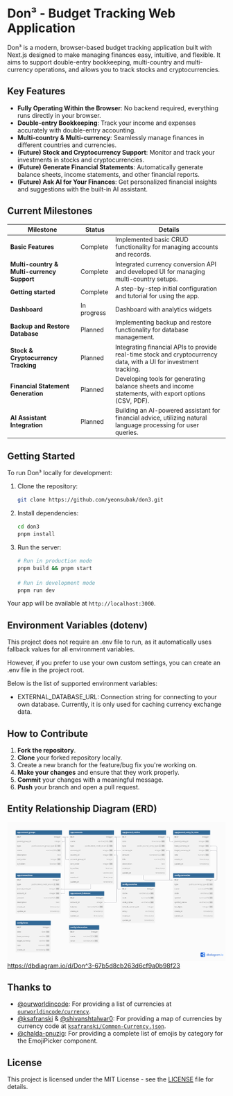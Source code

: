 # Don³ - Budget Tracking Web Application

Don³ is a modern, browser-based budget tracking application built with Next.js designed to make managing finances easy, intuitive, and flexible. It aims to support double-entry bookkeeping, multi-country and multi-currency operations, and allows you to track stocks and cryptocurrencies.

## Key Features

- **Fully Operating Within the Browser**: No backend required, everything runs directly in your browser.
- **Double-entry Bookkeeping**: Track your income and expenses accurately with double-entry accounting.
- **Multi-country & Multi-currency**: Seamlessly manage finances in different countries and currencies.
- **(Future) Stock and Cryptocurrency Support**: Monitor and track your investments in stocks and cryptocurrencies.
- **(Future) Generate Financial Statements**: Automatically generate balance sheets, income statements, and other financial reports.
- **(Future) Ask AI for Your Finances**: Get personalized financial insights and suggestions with the built-in AI assistant.

## Current Milestones

| Milestone                                  | Status      | Details                                                                                                           |
| ------------------------------------------ | ----------- | ----------------------------------------------------------------------------------------------------------------- |
| **Basic Features**                         | Complete    | Implemented basic CRUD functionality for managing accounts and records.                                           |
| **Multi-country & Multi-currency Support** | Complete    | Integrated currency conversion API and developed UI for managing multi-country setups.                            |
| **Getting started**                        | Complete    | A step-by-step initial configuration and tutorial for using the app.                                              |
| **Dashboard**                              | In progress | Dashboard with analytics widgets                                                                                  |
| **Backup and Restore Database**            | Planned     | Implementing backup and restore functionality for database management.                                            |
| **Stock & Cryptocurrency Tracking**        | Planned     | Integrating financial APIs to provide real-time stock and cryptocurrency data, with a UI for investment tracking. |
| **Financial Statement Generation**         | Planned     | Developing tools for generating balance sheets and income statements, with export options (CSV, PDF).             |
| **AI Assistant Integration**               | Planned     | Building an AI-powered assistant for financial advice, utilizing natural language processing for user queries.    |

## Getting Started

To run Don³ locally for development:

1. Clone the repository:

   ```bash
   git clone https://github.com/yeonsubak/don3.git
   ```

2. Install dependencies:

   ```bash
   cd don3
   pnpm install
   ```

3. Run the server:

   ```bash
   # Run in production mode
   pnpm build && pnpm start

   # Run in development mode
   pnpm run dev
   ```

Your app will be available at `http://localhost:3000`.

## Environment Variables (dotenv)

This project does not require an .env file to run, as it automatically uses fallback values for all environment variables.

However, if you prefer to use your own custom settings, you can create an .env file in the project root.

Below is the list of supported environment variables:

- EXTERNAL_DATABASE_URL: Connection string for connecting to your own database. Currently, it is only used for caching currency exchange data.

## How to Contribute

1. **Fork the repository**.
2. **Clone** your forked repository locally.
3. Create a new branch for the feature/bug fix you're working on.
4. **Make your changes** and ensure that they work properly.
5. **Commit** your changes with a meaningful message.
6. **Push** your branch and open a pull request.

## Entity Relationship Diagram (ERD)

![Don³ ERD](./docs/Don3_erd.png)
https://dbdiagram.io/d/Don^3-67b5d8cb263d6cf9a0b98f23

## Thanks to

- [@ourworldincode](https://github.com/ourworldincode): For providing a list of currencies at [`ourworldincode/currency`](https://github.com/ourworldincode/currency).
- [@ksafranski](https://github.com/ksafranski) & [@shivanshtalwar0](https://github.com/shivanshtalwar0): For providing a map of currencies by currency code at [`ksafranski/Common-Currency.json`](https://gist.github.com/ksafranski/2973986?permalink_comment_id=5284647#gistcomment-5284647).
- [@chalda-pnuzig](https://github.com/chalda-pnuzig): For providing a complete list of emojis by category for the EmojiPicker component.

## License

This project is licensed under the MIT License - see the [LICENSE](LICENSE) file for details.
